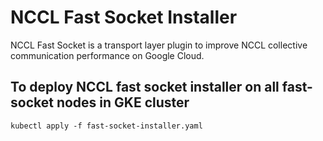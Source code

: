 # NCCL Fast Socket Installer
NCCL Fast Socket is a transport layer plugin to improve NCCL collective
communication performance on Google Cloud.

## To deploy NCCL fast socket installer on all fast-socket nodes in GKE cluster
 `kubectl apply -f fast-socket-installer.yaml`